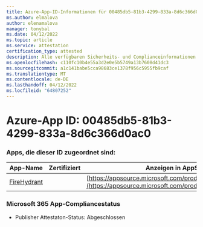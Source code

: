 ```yaml
---
title: Azure-App-ID-Informationen für 00485db5-81b3-4299-833a-8d6c366d0ac0
ms.author: elmalova
author: elenamalova
manager: tonybal
ms.date: 04/12/2022
ms.topic: article
ms.service: attestation
certification_type: attested
description: Alle verfügbaren Sicherheits- und Complianceinformationen für 00485db5-81b3-4299-833a-8d6c366d0ac0.
ms.openlocfilehash: c110fc10b4e55a3d2e0e5b5749a13b7608d41dc3
ms.sourcegitcommit: a1c141babe5cca98683ce1378f956c5955fb9caf
ms.translationtype: MT
ms.contentlocale: de-DE
ms.lasthandoff: 04/12/2022
ms.locfileid: "64807252"
---
```

# <a name="azure-app-id-00485db5-81b3-4299-833a-8d6c366d0ac0"></a>Azure-App ID: 00485db5-81b3-4299-833a-8d6c366d0ac0


### <a name="apps-associated-with-this-id"></a>Apps, die dieser ID zugeordnet sind:
| **App-Name** | **Zertifiziert** | **Anzeigen in AppSource** |
|--------------|---------------|-----------------------|
| [FireHydrant](../forward/WA200003794.md) |  | [https://appsource.microsoft.com/product/office/WA200003794](https://appsource.microsoft.com/product/office/WA200003794) |

### <a name="microsoft-365-app-compliance-status"></a>Microsoft 365 App-Compliancestatus
- Publisher Attestaton-Status: Abgeschlossen
